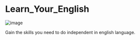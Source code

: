 # Learn_Your_English
![image](https://img.freepik.com/photos-premium/j-adore-anglais_94558-3753.jpg?semt=ais_incoming)

Gain the skills you need to do independent in english language.

